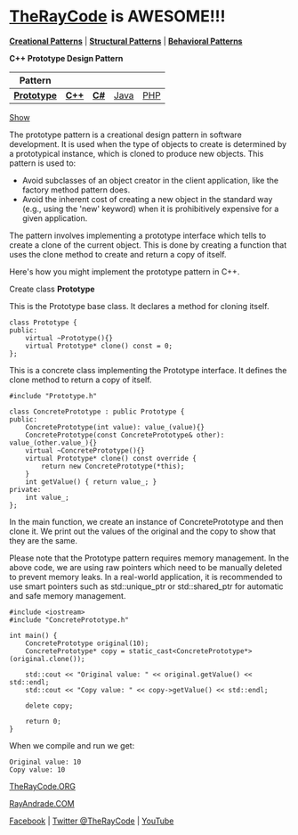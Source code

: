 # [TheRayCode](../../../README.md) is AWESOME!!!

**[Creational Patterns](../README.md)** | **[Structural Patterns](../../Structural/README.md)** | **[Behavioral Patterns](../../Behavioral/README.md)**

**C++ Prototype Design Pattern**

|**Pattern**|   |   |   |   |
|---|---|---|---|---|
| **[Prototype](../Prototype/README.md)**  | [**C++**](../../../CPP/Creational/Prototype/README.md) | [**C#**](../../../Csharp/Creational/Prototype/README.md) | [Java](../../../Java/Creational/Prototype/README.md) | [PHP](../../../PHP/Creational/Prototype/README.md) |

[Show](./script/page01.md)

The prototype pattern is a creational design pattern in software development. It is used when the type of objects to create is determined by a prototypical instance, which is cloned to produce new objects. This pattern is used to:

* Avoid subclasses of an object creator in the client application, like the factory method pattern does.
* Avoid the inherent cost of creating a new object in the standard way (e.g., using the 'new' keyword) when it is prohibitively expensive for a given application.

The pattern involves implementing a prototype interface which tells to create a clone of the current object. This is done by creating a function that uses the clone method to create and return a copy of itself.

Here's how you might implement the prototype pattern in C++.

Create class **Prototype**

This is the Prototype base class. It declares a method for cloning itself.

```
class Prototype {  
public:
    virtual ~Prototype(){}
    virtual Prototype* clone() const = 0;
};
```
This is a concrete class implementing the Prototype interface. It defines the clone method to return a copy of itself.
```
#include "Prototype.h"

class ConcretePrototype : public Prototype { 
public:
    ConcretePrototype(int value): value_(value){}
    ConcretePrototype(const ConcretePrototype& other): value_(other.value_){}
    virtual ~ConcretePrototype(){}
    virtual Prototype* clone() const override {
        return new ConcretePrototype(*this);
    }
    int getValue() { return value_; }
private:
    int value_;
};
```
In the main function, we create an instance of ConcretePrototype and then clone it. We print out the values of the original and the copy to show that they are the same.

Please note that the Prototype pattern requires memory management. In the above code, we are using raw pointers which need to be manually deleted to prevent memory leaks. In a real-world application, it is recommended to use smart pointers such as std::unique_ptr or std::shared_ptr for automatic and safe memory management.

```
#include <iostream>
#include "ConcretePrototype.h"

int main() {
    ConcretePrototype original(10);
    ConcretePrototype* copy = static_cast<ConcretePrototype*>(original.clone());

    std::cout << "Original value: " << original.getValue() << std::endl;
    std::cout << "Copy value: " << copy->getValue() << std::endl;

    delete copy;
    
    return 0;
}
```

When we compile and run we get:

```
Original value: 10
Copy value: 10
```

[TheRayCode.ORG](https://www.TheRayCode.org)

[RayAndrade.COM](https://www.RayAndrade.com)

[Facebook](https://www.facebook.com/TheRayCode/) | [Twitter @TheRayCode](https://www.twitter.com/TheRayCode/) | [YouTube](https://www.youtube.com/TheRayCode/)
